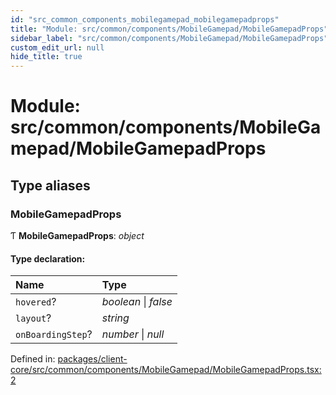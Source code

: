 ```yaml
---
id: "src_common_components_mobilegamepad_mobilegamepadprops"
title: "Module: src/common/components/MobileGamepad/MobileGamepadProps"
sidebar_label: "src/common/components/MobileGamepad/MobileGamepadProps"
custom_edit_url: null
hide_title: true
---
```


# Module: src/common/components/MobileGamepad/MobileGamepadProps

## Type aliases

### MobileGamepadProps

Ƭ **MobileGamepadProps**: *object*

#### Type declaration:

Name | Type |
:------ | :------ |
`hovered`? | *boolean* \| *false* |
`layout`? | *string* |
`onBoardingStep`? | *number* \| *null* |

Defined in: [packages/client-core/src/common/components/MobileGamepad/MobileGamepadProps.tsx:2](https://github.com/xr3ngine/xr3ngine/blob/673ad6a5f/packages/client-core/src/common/components/MobileGamepad/MobileGamepadProps.tsx#L2)
